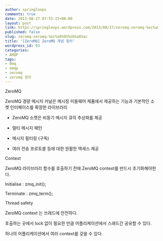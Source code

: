 ```yaml
---
author: springloops
comments: true
date: 2013-08-27 07:53:21+00:00
layout: post
link: https://springloops.wordpress.com/2013/08/27/zeromq-zeromq-%ec%a0%95%eb%a6%ac/
published: false
slug: zeromq-zeromq-%ec%a0%95%eb%a6%ac
title: '[ZeroMQ] ZeroMQ 개념 정리'
wordpress_id: 93
categories:
- AMQP
tags:
- 0mq
- amqp
- zeromq
- zeromq 정리
---
```


ZeroMQ

  


ZeroMQ 경량 메시지 커널은 메시징 미들웨어 제품에서 제공하는 기능과 기본적인 소켓 인터페이스를 확장한  라이브러리

- ZeroMQ 소켓은 비동기 메시지 큐의 추상화를 제공

- 멀티 메시지 패턴

- 메시지 필터링 (구독)

- 여러 전송 프로토콜 등에 대한 원활한 액세스 제공

  


Context

ZeroMQ 라이브러리 함수를 호출하기 전에 ZeroMQ context를 반드시 초기화해야한다.

  


Initialise : zmq_init();

Terminate : zmq_term();

  


Thread safety

  


ZeroMQ context 는 쓰래드에 안전하다.

호출하는 곳에서  lock 없이 필요한 만큼 어플리케이션에서 스래드간 공유할 수 있다.

  


  


하나의 어플리케이션에서 여러 context를 갖을 수 있다.

